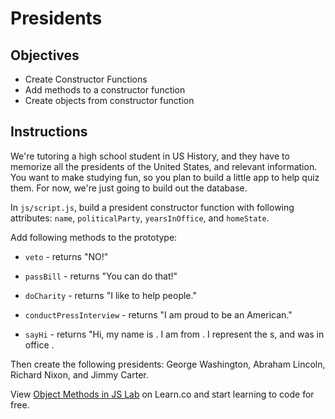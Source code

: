 # Presidents

## Objectives
+ Create Constructor Functions
+ Add methods to a constructor function
+ Create objects from constructor function

## Instructions

We're tutoring a high school student in US History, and they have to memorize all the presidents of the United States, and relevant information. You want to make studying fun, so you plan to build a little app to help quiz them. For now, we're just going to build out the database.

In `js/script.js`, build a president constructor function with following attributes: `name`, `politicalParty`, `yearsInOffice`, and `homeState`.

Add following methods to the prototype:

+ `veto` - returns "NO!"

+ `passBill` - returns "You can do that!"

+ `doCharity` - returns "I like to help people."

+ `conductPressInterview` - returns "I am proud to be an American."

+ `sayHi` - returns "Hi, my name is <name>. I am from <homeState>. I represent the <politicalParty>s, and was in office <yearsInOffice>.

Then create the following presidents: George Washington, Abraham Lincoln, Richard Nixon, and Jimmy Carter.


<p data-visibility='hidden'>View <a href='https://learn.co/lessons/js-object-methods-lab'>Object Methods in JS Lab</a> on Learn.co and start learning to code for free.</p>

